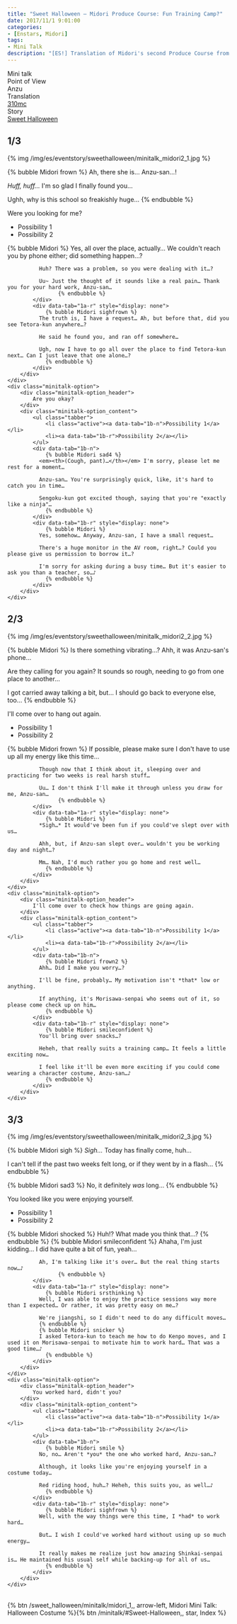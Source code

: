 ```yaml
---
title: "Sweet Halloween – Midori Produce Course: Fun Training Camp?"
date: 2017/11/1 9:01:00
categories:
- [Enstars, Midori]
tags:
- Mini Talk
description: "[ES!] Translation of Midori's second Produce Course from Sweet Halloween. From Anzu's POV."
---
```

<div class="three-wrapper" style="--storyColor:#5ac189;--storyColor-rgb:90,193,137;--storyColor-h:147.4;--storyColor-s:45.4%;--storyColor-l:55.5%;">
    <div class="info-area">
        <div class="info">
            <div class="info-item characters">
                <div class="label">
                    Mini talk
                </div>
                <div class="value">
								<a href="/categories/Enstars/Midori" character="Midori"></a>
                </div>
            </div>
            <div class="info-item one">
                <div class="label">
                    Point of View
                </div>
                <div class="value">
                    Anzu
                </div>
            </div>
            <div class="info-item two">
                <div class="label">
                    Translation
                </div>
                <div class="value">
                    <a href="/about">310mc</a>
                </div>
            </div>
            <div class="info-item three">
                <div class="label">
                   Story
                </div>
                <div class="value">
                    <a href="/sweet_halloween">Sweet Halloween</a>
                </div>
            </div>
        </div>
    </div>
</div>

<!-- more -->

## <div mt="rare"></div> 1/3

{% img /img/es/eventstory/sweethalloween/minitalk_midori2_1.jpg %}

{% bubble Midori frown %}
Ah, there she is… Anzu-san…!

*Huff, huff…* I'm so glad I finally found you…

Ughh, why is this school so freakishly huge…
{% endbubble %}

<div class="minitalk" character="Anzu">
    <div class="minitalk-option">
        <div class="minitalk-option_header">
            Were you looking for me?
        </div>
        <div class="minitalk-option_content">
			<ul class="tabber">
				<li class="active"><a data-tab="1a-n">Possibility 1</a></li>
				<li><a data-tab="1a-r">Possibility 2</a></li>
			</ul>
			<div data-tab="1a-n">
            	{% bubble Midori %}
              Yes, all over the place, actually… We couldn't reach you by phone either; did something happen…?

              Huh? There was a problem, so you were dealing with it…?

              Uu~ Just the thought of it sounds like a real pain… Thank you for your hard work, Anzu-san…
					{% endbubble %}
			</div>
			<div data-tab="1a-r" style="display: none">
            	{% bubble Midori sighfrown %}
              The truth is, I have a request… Ah, but before that, did you see Tetora-kun anywhere…?

              He said he found you, and ran off somewhere…

              Ugh, now I have to go all over the place to find Tetora-kun next… Can I just leave that one alone…?
				{% endbubble %}
			</div>
        </div>
    </div>
	<div class="minitalk-option">
        <div class="minitalk-option_header">
            Are you okay?
        </div>
        <div class="minitalk-option_content">
			<ul class="tabber">
				<li class="active"><a data-tab="1b-n">Possibility 1</a></li>
				<li><a data-tab="1b-r">Possibility 2</a></li>
			</ul>
			<div data-tab="1b-n">
            	{% bubble Midori sad4 %}
              <em><th>(Cough, pant)…</th></em> I'm sorry, please let me rest for a moment…

              Anzu-san… You're surprisingly quick, like, it's hard to catch you in time…

              Sengoku-kun got excited though, saying that you're "exactly like a ninja"…
				{% endbubble %}
			</div>
			<div data-tab="1b-r" style="display: none">
            	{% bubble Midori %}
              Yes, somehow… Anyway, Anzu-san, I have a small request…

              There's a huge monitor in the AV room, right…? Could you please give us permission to borrow it…?

              I'm sorry for asking during a busy time… But it's easier to ask you than a teacher, so…♪
				{% endbubble %}
			</div>
        </div>
    </div>
</div>

## <div mt="rare"></div> 2/3

{% img /img/es/eventstory/sweethalloween/minitalk_midori2_2.jpg %}

{% bubble Midori %}
Is there something vibrating…? Ahh, it was Anzu-san's phone…

Are they calling for you again? It sounds so rough, needing to go from one place to another…

I got carried away talking a bit, but… I should go back to everyone else, too…
{% endbubble %}

<div class="minitalk" character="Anzu">
    <div class="minitalk-option">
        <div class="minitalk-option_header">
            I'll come over to hang out again.
        </div>
        <div class="minitalk-option_content">
			<ul class="tabber">
				<li class="active"><a data-tab="1a-n">Possibility 1</a></li>
				<li><a data-tab="1a-r">Possibility 2</a></li>
			</ul>
			<div data-tab="1a-n">
            	{% bubble Midori frown %}
              If possible, please make sure I don't have to use up all my energy like this time…

              Though now that I think about it, sleeping over and practicing for two weeks is real harsh stuff…

              Uu… I don't think I'll make it through unless you draw for me, Anzu-san…
					{% endbubble %}
			</div>
			<div data-tab="1a-r" style="display: none">
            	{% bubble Midori %}
              *Sigh…* It would've been fun if you could've slept over with us…

              Ahh, but, if Anzu-san slept over… wouldn't you be working day and night…?

              Mm… Nah, I'd much rather you go home and rest well…
				{% endbubble %}
			</div>
        </div>
    </div>
	<div class="minitalk-option">
        <div class="minitalk-option_header">
            I'll come over to check how things are going again.
        </div>
        <div class="minitalk-option_content">
			<ul class="tabber">
				<li class="active"><a data-tab="1b-n">Possibility 1</a></li>
				<li><a data-tab="1b-r">Possibility 2</a></li>
			</ul>
			<div data-tab="1b-n">
            	{% bubble Midori frown2 %}
              Ahh… Did I make you worry…?

              I'll be fine, probably… My motivation isn't *that* low or anything.

              If anything, it's Morisawa-senpai who seems out of it, so please come check up on him…
				{% endbubble %}
			</div>
			<div data-tab="1b-r" style="display: none">
            	{% bubble Midori smileconfident %}
              You'll bring over snacks…?

              Heheh, that really suits a training camp… It feels a little exciting now…

              I feel like it'll be even more exciting if you could come wearing a character costume, Anzu-san…♪
				{% endbubble %}
			</div>
        </div>
    </div>
</div>

## <div mt="rare"></div> 3/3

{% img /img/es/eventstory/sweethalloween/minitalk_midori2_3.jpg %}

{% bubble Midori sigh %}
*Sigh…* Today has finally come, huh…

I can't tell if the past two weeks felt long, or if they went by in a flash…
{% endbubble %}

{% bubble Midori sad3 %}
No, it definitely *was* long…
{% endbubble %}

<div class="minitalk" character="Anzu">
    <div class="minitalk-option">
        <div class="minitalk-option_header">
            You looked like you were enjoying yourself.
        </div>
        <div class="minitalk-option_content">
			<ul class="tabber">
				<li class="active"><a data-tab="1a-n">Possibility 1</a></li>
				<li><a data-tab="1a-r">Possibility 2</a></li>
			</ul>
			<div data-tab="1a-n">
            	{% bubble Midori shocked %}
              Huh!? What made you think that…?
              {% endbubble %}
              {% bubble Midori smileconfident %}
              Ahaha, I'm just kidding… I did have quite a bit of fun, yeah…

              Ah, I'm talking like it's over… But the real thing starts now…♪
					{% endbubble %}
			</div>
			<div data-tab="1a-r" style="display: none">
            	{% bubble Midori srsthinking %}
              Well, I was able to enjoy the practice sessions way more than I expected… Or rather, it was pretty easy on me…?

              We're jiangshi, so I didn't need to do any difficult moves…
              {% endbubble %}
              {% bubble Midori snicker %}
              I asked Tetora-kun to teach me how to do Kenpo moves, and I used it on Morisawa-senpai to motivate him to work hard… That was a good time…♪
				{% endbubble %}
			</div>
        </div>
    </div>
	<div class="minitalk-option">
        <div class="minitalk-option_header">
            You worked hard, didn't you?
        </div>
        <div class="minitalk-option_content">
			<ul class="tabber">
				<li class="active"><a data-tab="1b-n">Possibility 1</a></li>
				<li><a data-tab="1b-r">Possibility 2</a></li>
			</ul>
			<div data-tab="1b-n">
            	{% bubble Midori smile %}
              No, no… Aren't *you* the one who worked hard, Anzu-san…?

              Although, it looks like you're enjoying yourself in a costume today…

              Red riding hood, huh…? Heheh, this suits you, as well…♪
				{% endbubble %}
			</div>
			<div data-tab="1b-r" style="display: none">
            	{% bubble Midori sighfrown %}
              Well, with the way things were this time, I *had* to work hard…

              But… I wish I could've worked hard without using up so much energy…

              It really makes me realize just how amazing Shinkai-senpai is… He maintained his usual self while backing-up for all of us…
				{% endbubble %}
			</div>
        </div>
    </div>
</div>
<br>
<div toc>{% btn /sweet_halloween/minitalk/midori_1,, arrow-left, Midori Mini Talk: Halloween Costume %}{% btn /minitalk/#Sweet-Halloween,, star, Index %}</div>
